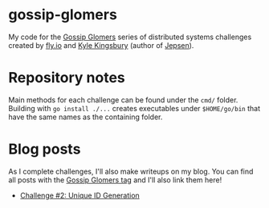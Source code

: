 # gossip-glomers
My code for the [Gossip Glomers](https://fly.io/dist-sys/) series of distributed systems challenges created by [fly.io](https://fly.io/) and [Kyle Kingsbury](https://aphyr.com/about) (author of [Jepsen](https://jepsen.io/)).

# Repository notes
Main methods for each challenge can be found under the `cmd/` folder. Building with `go install ./...` creates executables under `$HOME/go/bin` that have the same names as the containing folder.

# Blog posts
As I complete challenges, I'll also make writeups on my blog. You can find all posts with the [Gossip Glomers tag](https://lynshi.github.io/tags/gossip-glomers/) and I'll also link them here!

- [Challenge #2: Unique ID Generation](https://lynshi.github.io/posts/gossip-glomers-intro-and-unique-id-generation/)
